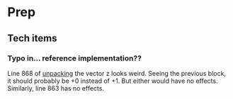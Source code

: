 # Prep

## Tech items

### Typo in... reference implementation??

Line 868 of [unpacking](../dilithium/ref/poly.c) the vector z looks weird.
Seeing the previous block, it should probably be +0 instead of +1.
But either would have no effects.
Similarly, line 863 has no effects.
